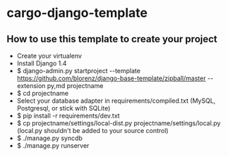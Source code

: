 cargo-django-template
=====================

## How to use this template to create your project ##

- Create your virtualenv
- Install Django 1.4
- $ django-admin.py startproject --template https://github.com/blorenz/django-base-template/zipball/master --extension py,md projectname
- $ cd projectname
- Select your database adapter in requirements/compiled.txt (MySQL, Postgresql, or stick with SQLite)
- $ pip install -r requirements/dev.txt
- $ cp projectname/settings/local-dist.py projectname/settings/local.py (local.py shouldn't be added
  to your source control)
- $ ./manage.py syncdb
- $ ./manage.py runserver